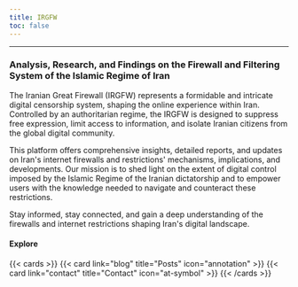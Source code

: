 ```yaml
---
title: IRGFW
toc: false
---
```

---

### Analysis, Research, and Findings on the Firewall and Filtering System of the Islamic Regime of Iran

The Iranian Great Firewall (IRGFW) represents a formidable and intricate digital censorship system, shaping the online experience within Iran. Controlled by an authoritarian regime, the IRGFW is designed to suppress free expression, limit access to information, and isolate Iranian citizens from the global digital community.

This platform offers comprehensive insights, detailed reports, and updates on Iran's internet firewalls and restrictions' mechanisms, implications, and developments. Our mission is to shed light on the extent of digital control imposed by the Islamic Regime of the Iranian dictatorship and to empower users with the knowledge needed to navigate and counteract these restrictions.

Stay informed, stay connected, and gain a deep understanding of the firewalls and internet restrictions shaping Iran's digital landscape.


#### Explore

{{< cards >}}
  {{< card link="blog" title="Posts" icon="annotation" >}}
  {{< card link="contact" title="Contact" icon="at-symbol" >}}
{{< /cards >}}